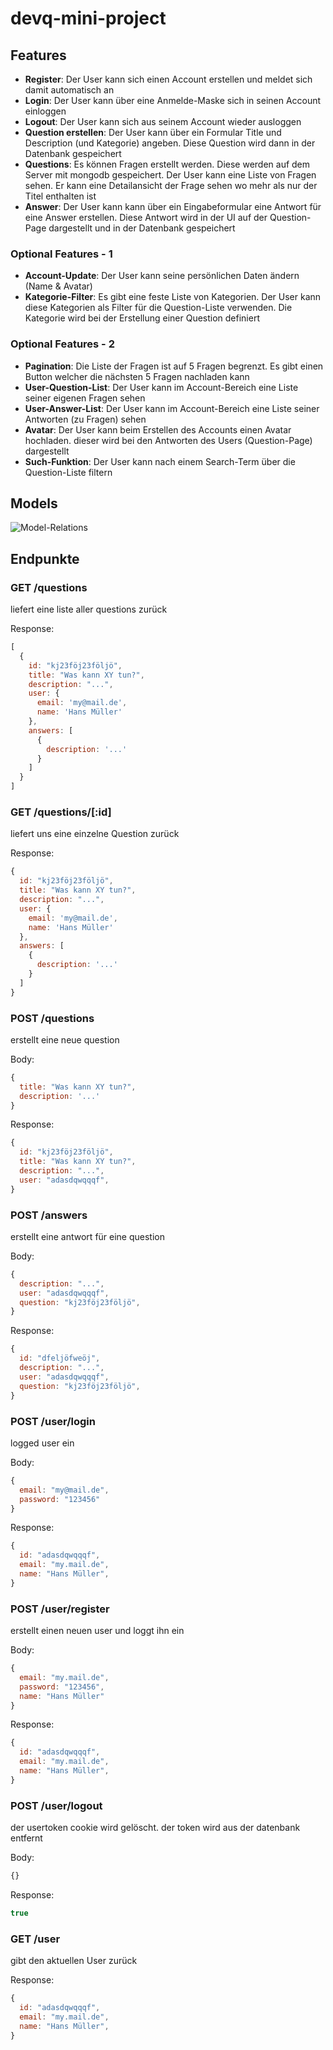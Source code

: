 # devq-mini-project


## Features

- **Register**: Der User kann sich einen Account erstellen und meldet sich damit automatisch an
- **Login**: Der User kann über eine Anmelde-Maske sich in seinen Account einloggen
- **Logout**: Der User kann sich aus seinem Account wieder ausloggen
- **Question erstellen**: Der User kann über ein Formular Title und Description (und Kategorie) angeben. Diese Question wird dann in der Datenbank gespeichert
- **Questions**: Es können Fragen erstellt werden. Diese werden auf dem Server mit mongodb gespeichert. Der User kann eine Liste von Fragen sehen. Er kann eine Detailansicht der Frage sehen wo mehr als nur der Titel enthalten ist
- **Answer**: Der User kann kann über ein Eingabeformular eine Antwort für eine Answer erstellen. Diese Antwort wird in der UI auf der Question-Page dargestellt und in der Datenbank gespeichert

### Optional Features - 1

- **Account-Update**: Der User kann seine persönlichen Daten ändern (Name & Avatar)
- **Kategorie-Filter**: Es gibt eine feste Liste von Kategorien. Der User kann diese Kategorien als Filter für die Question-Liste verwenden. Die Kategorie wird bei der Erstellung einer Question definiert

### Optional Features - 2

- **Pagination**: Die Liste der Fragen ist auf 5 Fragen begrenzt. Es gibt einen Button welcher die nächsten 5 Fragen nachladen kann
- **User-Question-List**: Der User kann im Account-Bereich eine Liste seiner eigenen Fragen sehen
- **User-Answer-List**: Der User kann im Account-Bereich eine Liste seiner Antworten (zu Fragen) sehen
- **Avatar**: Der User kann beim Erstellen des Accounts einen Avatar hochladen. dieser wird bei den Antworten des Users (Question-Page) dargestellt
- **Such-Funktion**: Der User kann nach einem Search-Term über die Question-Liste filtern


## Models

![Model-Relations](images/Model-Relations.png)

## Endpunkte

### GET /questions

liefert eine liste aller questions zurück

Response:
```javascript
[
  {
    id: "kj23föj23följö",
    title: "Was kann XY tun?",
    description: "...",
    user: {
      email: 'my@mail.de',
      name: 'Hans Müller'
    },
    answers: [
      {
        description: '...'
      }
    ]
  }
]
```

### GET /questions/[:id]

liefert uns eine einzelne Question zurück

Response:
```javascript
{
  id: "kj23föj23följö",
  title: "Was kann XY tun?",
  description: "...",
  user: {
    email: 'my@mail.de',
    name: 'Hans Müller'
  },
  answers: [
    {
      description: '...'
    }
  ]
}
```

### POST /questions

erstellt eine neue question

Body:
```javascript
{
  title: "Was kann XY tun?",
  description: '...'
}
```

Response:
```javascript
{
  id: "kj23föj23följö",
  title: "Was kann XY tun?",
  description: "...",
  user: "adasdqwqqqf",
}
```

### POST /answers

erstellt eine antwort für eine question

Body:
```javascript
{
  description: "...",
  user: "adasdqwqqqf",
  question: "kj23föj23följö",
}
```

Response:
```javascript
{
  id: "dfeljöfweöj",
  description: "...",
  user: "adasdqwqqqf",
  question: "kj23föj23följö",
}
```

### POST /user/login

logged user ein

Body:
```javascript
{
  email: "my@mail.de",
  password: "123456"
}
```

Response:
```javascript
{
  id: "adasdqwqqqf",
  email: "my.mail.de",
  name: "Hans Müller",
}
```


### POST /user/register

erstellt einen neuen user und loggt ihn ein

Body:
```javascript
{
  email: "my.mail.de",
  password: "123456",
  name: "Hans Müller"
}
```

Response:
```javascript
{
  id: "adasdqwqqqf",
  email: "my.mail.de",
  name: "Hans Müller",
}
```

### POST /user/logout

der usertoken cookie wird gelöscht. der token wird aus der datenbank entfernt

Body:
```javascript
{}
```
Response:
```javascript
true
```

### GET /user

gibt den aktuellen User zurück

Response:
```javascript
{
  id: "adasdqwqqqf",
  email: "my.mail.de",
  name: "Hans Müller",
}
```